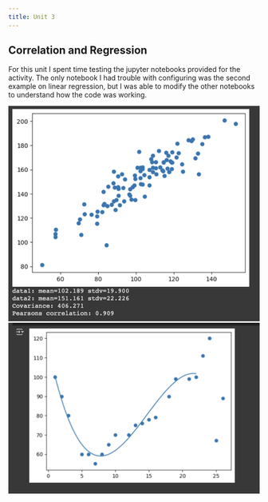 ```yaml
---
title: Unit 3
---
```

Correlation and Regression
--
For this unit I spent time testing the jupyter notebooks provided for the activity. The only notebook I had trouble with configuring was the second example on linear regression, but I was able to modify the other notebooks to understand how the code was working. 

![graph](https://github.com/inthekhards/inthekhards.github.io/blob/main/docs/u3i.png?raw=true)
![graph2](https://github.com/inthekhards/inthekhards.github.io/blob/main/docs/u3ii.png?raw=true)
